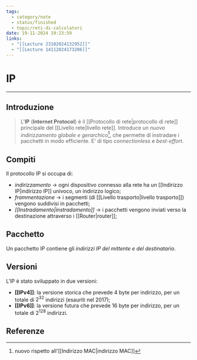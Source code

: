 ```yaml
---
tags:
  - category/note
  - status/finished
  - topic/reti-di-calcolatori
date: 19-11-2024 19:23:59
links:
  - "[[Lecture 23102024132952]]"
  - "[[Lecture 14112024173206]]"
---
```

# IP
---
## Introduzione
> L'**IP** (**Internet Protocol**) è il [[Protocollo di rete|protocollo di rete]] principale del [[Livello rete|livello rete]]. Introduce un _nuovo indirizzamento globale e gerarchico_[^1], che permette di instradare i pacchetti in modo efficiente. E' di tipo _connectionless_ e _best-effort_.

## Compiti
Il protocollo IP si occupa di:
- _indirizzamento_ -> ogni dispositivo connesso alla rete ha un [[Indirizzo IP|indirizzo IP]] univoco, un indirizzo logico;
- _frammentazione_ -> i segmenti (di [[Livello trasporto|livello trasporto]]) vengono suddivisi in pacchetti;
- _[[Instradamento|instradamento]]_ -> i pacchetti vengono inviati verso la destinazione attraverso i [[Router|router]];

## Pacchetto
Un pacchetto IP contiene gli _indirizzi IP del mittente e del destinatario_.

## Versioni
L'IP è stato sviluppato in due versioni:
- **[[IPv4]]**: la versione storica che prevede 4 byte per indirizzo, per un totale di $2^{32}$ indirizzi (esauriti nel 2017);
- **[[IPv6]]**: la versione futura che prevede 16 byte per indirizzo, per un totale di $2^{128}$ indirizzi.

## Referenze
[^1]: nuovo rispetto all'[[Indirizzo MAC|indirizzo MAC]]